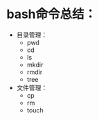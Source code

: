 # bash命令总结：

- 目录管理：
    - pwd
    - cd
    - ls
    - mkdir
    - rmdir
    - tree
- 文件管理：
    - cp
    - rm
    - touch


